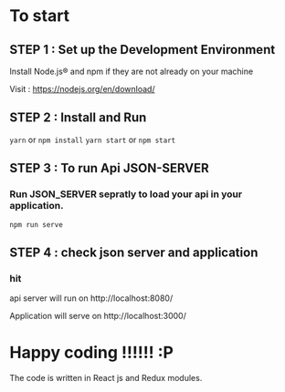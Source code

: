 # To start

##  STEP 1 : Set up the Development Environment

Install Node.js® and npm if they are not already on your machine

Visit : https://nodejs.org/en/download/


##  STEP 2 : Install and Run
`yarn` or `npm install`
`yarn start` or `npm start`

##  STEP 3 : To run Api JSON-SERVER
### Run JSON_SERVER sepratly to load your api in your application.
   `npm run serve`
   

##  STEP 4 : check json server and application
 ### hit 
 api server will run on http://localhost:8080/
                        
 Application will serve on http://localhost:3000/
 
 

# Happy coding  !!!!!! :P
The code is written in React js and Redux modules.
